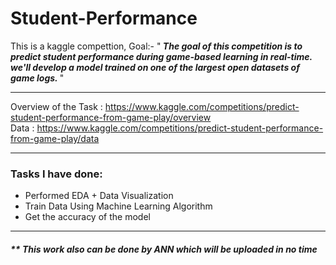 # Student-Performance

This is a kaggle compettion, Goal:- "<b><i> The goal of this competition is to predict student performance during game-based learning in real-time.
we'll develop a model trained on one of the largest open datasets of game logs. </i></b>"

<hr>

Overview of the Task : https://www.kaggle.com/competitions/predict-student-performance-from-game-play/overview
<br>
Data : https://www.kaggle.com/competitions/predict-student-performance-from-game-play/data

<hr>

<h3>Tasks I have done:</h3>
<ul>
  <li>Performed EDA + Data Visualization</li>
  <li>Train Data Using Machine Learning Algorithm</li>
  <li>Get the accuracy of the model</li>
</ul>

<hr>

<h5>** This work also can be done by ANN which will be uploaded in no time</h5>
